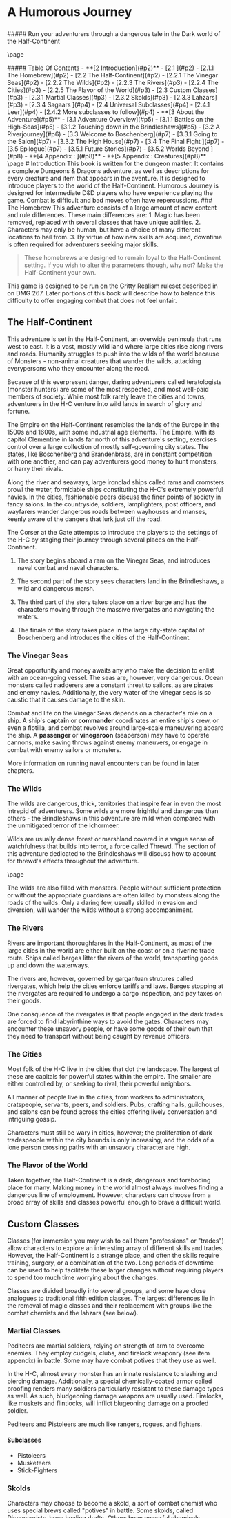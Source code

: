 <style>
  .phb#p1{ text-align:center; }
  .phb#p1:after{ display:none; }
</style>

<div style='margin-top:450px;'></div>

# A Humorous Journey

<div style='margin-top:25px'></div>
<div class='wide'>
##### Run your adventurers through a dangerous tale in the Dark world of the Half-Continent
</div>

\page
<div class='toc'>
##### Table Of Contents
- **[2 Introduction](#p2)**
  - [2.1 ](#p2)
    - [2.1.1 The Homebrew](#p2)
  - [2.2 The Half-Continent](#p2)
    - [2.2.1 The Vinegar Seas](#p2)
    - [2.2.2 The Wilds](#p2)
    - [2.2.3 The Rivers](#p3)
    - [2.2.4 The Cities](#p3)
    - [2.2.5 The Flavor of the World](#p3)
  - [2.3 Custom Classes](#p3)
    - [2.3.1 Martial Classes](#p3)
    - [2.3.2 Skolds](#p3)
    - [2.3.3 Lahzars](#p3)
    - [2.3.4 Sagaars ](#p4)
  - [2.4 Universal Subclasses](#p4)
    - [2.4.1 Leer](#p4)
    - [2.4.2 More subclasses to follow](#p4)
- **[3 About the Adventure](#p5)**
  - [3.1 Adventure Overview](#p5)
    - [3.1.1 Battles on the High-Seas](#p5)
    - [3.1.2 Touching down in the Brindleshaws](#p5)
  - [3.2 A Riverjourney](#p6)
  - [3.3 Welcome to Boschenberg](#p7)
    - [3.3.1 Going to the Salon](#p7)
    - [3.3.2 The High House](#p7)
  - [3.4 The Final Fight ](#p7)
  - [3.5 Epilogue](#p7)
    - [3.5.1 Future Stories](#p7)
    - [3.5.2 Worlds Beyond ](#p8)
- **[4 Appendix : ](#p8)**
- **[5 Appendix : Creatures](#p8)**
</div>
\page
# Introduction
This book is written for the dungeon master. It contains a complete Dungeons & Dragons adventure, as well as descriptions for every creature and item that appears in the aventure. It is designed to introduce players to the world of the Half-Continent. Humorous Journey is designed for intermediate D&D players who have experience playing the game. Combat is difficult and bad moves often have repercussions. 
### The Homebrew
This adventure consists of a large amount of new content and rule differences. These main differences are: 
1. Magic has been removed, replaced with several classes that have unique abilities. 
2. Characters may only be human, but have a choice of many different locations to hail from. 
3. By virtue of how new skills are acquired, downtime is often required for adventurers seeking major skills. 

> These homebrews are designed to remain loyal to the Half-Continent setting. If you wish to alter the parameters though, why not? Make the Half-Continent your own.

This game is designed to be run on the Gritty Realism ruleset described in on DMG 267. Later portions of this book will describe how to balance this difficulty to offer engaging combat that does not feel unfair.

## The Half-Continent
This adventure is set in the Half-Continent, an overwide peninsula that runs west to east. It is a vast, mostly wild land where large cities rise along rivers and roads. Humanity struggles to push into the wilds of the world because of Monsters - non-animal creatures that wander the wilds, attacking everypersons who they encounter along the road. 

Because of this everpresent danger, daring adventurers called teratologists (monster hunters) are some of the most respected, and most well-paid members of society. While most folk rarely leave the cities and towns, adventurers in the H-C venture into wild lands in search of glory and fortune. 

The Empire on the Half-Continent resembles the lands of the Europe in the 1500s and 1600s, with some industrial age elements. The Empire, with its capitol Clementine in lands far north of this adventure's setting, exercises control over a large collection of mostly self-governing city states. The states, like Boschenberg and Brandenbrass, are in constant competition with one another, and can pay adventurers good money to hunt monsters, or harry their rivals. 

Along the river and seaways, large ironclad ships called rams and cromsters prowl the water, formidable ships constituting the H-C's extremely powerful navies. In the cities, fashionable peers discuss the finer points of society in fancy salons. In the countryside, soldiers, lamplighters, post officers, and wayfarers wander dangerous roads between wayhouses and manses, keenly aware of the dangers that lurk just off the road. 

The Corser at the Gate attempts to introduce the players to the settings of the H-C by staging their journey through several places on the Half-Continent. 

1. The story begins aboard a ram on the Vinegar Seas, and introduces naval combat and naval characters.

2. The second part of the story sees characters land in the Brindleshaws, a wild and dangerous marsh. 

3. The third part of the story takes place on a river barge and has the characters moving through the massive rivergates and navigating the waters. 

4. The finale of the story takes place in the large city-state capital of Boschenberg and introduces the cities of the Half-Continent. 

### The Vinegar Seas
Great opportunity and money awaits any who make the decision to enlist with an ocean-going vessel. The seas are, however, very dangerous. Ocean monsters called nadderers are a constant threat to sailors, as are pirates and enemy navies. Additionally, the very water of the vinegar seas is so caustic that it causes damage to the skin. 

Combat and life on the Vinegar Seas depends on a character's role on a ship. A ship's **captain** or **commander** coordinates an entire ship's crew, or even a flotilla, and combat revolves around large-scale maneuvering aboard the ship. A **passenger** or **vinegaroon** (seaperson) may have to operate cannons, make saving throws against enemy maneuvers, or engage in combat with enemy sailors or monsters. 

More information on running naval encounters can be found in later chapters. 

### The Wilds

The wilds are dangerous, thick, territories that inspire fear in even the most intrepid of adventurers. Some wilds are more frightful and dangerous than others - the Brindleshaws in this adventure are mild when compared with the unmitigated terror of the Ichormeer. 

Wilds are usually dense forest or marshland covered in a vague sense of watchfulness that builds into terror, a force called Threwd. The section of this adventure dedicated to the Brindleshaws will discuss how to account for threwd's effects throughout the adventure. 

\page

The wilds are also filled with monsters. People without sufficient protection or without the appropriate guardians are often killed by monsters along the roads of the wilds. Only a daring few, usually skilled in evasion and diversion, will wander the wilds without a strong accompaniment. 


### The Rivers

Rivers are important thoroughfares in the Half-Continent, as most of the large cities in the world are either built on the coast or on a riverine trade route. Ships called barges litter the rivers of the world, transporting goods up and down the waterways.

The rivers are, however, governed by gargantuan strutures called rivergates, which help the cities enforce tariffs and laws. Barges stopping at the rivergates are required to undergo a cargo inspection, and pay taxes on their goods. 

One consquence of the rivergates is that people engaged in the dark trades are forced to find labyrinthine ways to avoid the gates. Characters may encounter these unsavory people, or have some  goods of their own that they need to transport without being caught by revenue officers.

### The Cities

Most folk of the H-C live in the cities that dot the landscape. The largest of these are capitals for powerful states within the empire. The smaller are either controlled by, or seeking to rival, their powerful neighbors.

All manner of people live in the cities, from workers to administrators, cratspeople, servants, peers, and soldiers. Pubs, crafting halls, guildhouses, and salons can be found across the cities offering lively conversation and intriguing gossip. 

Characters must still be wary in cities, however; the proliferation of dark tradespeople within the city bounds is only increasing, and the odds of a lone person crossing paths with an unsavory character are high. 

### The Flavor of the World

Taken together, the Half-Continent is a dark, dangerous and foreboding place for many. Making money in the world almost always involves finding a dangerous line of employment. However,  characters can choose from a broad array of skills and classes powerful enough to brave a difficult world. 

## Custom Classes
Classes (for immersion you may wish to call them "professions" or "trades") allow characters to explore an interesting array of different skills and trades. However, the Half-Continent is a strange place, and often the skills require training, surgery, or a combination of the two. Long periods of downtime can be used to help facilitate these larger changes without requiring players to spend too much time worrying about the changes. 

Classes are divided broadly into several groups, and some have close analogues to traditional fifth edition classes. The largest differences lie in the removal of magic classes and their replacement with groups like the combat chemists and the lahzars (see below). 

### Martial Classes
Pediteers are martial soldiers, relying on strength of arm to overcome enemies. They employ cudgels, clubs, and firelock weaponry (see item appendix) in battle. Some may have combat potives that they use as well. 

In the H-C, almost every monster has an innate resistance to slashing and piercing damage. Additionally, a special chemically-coated armor called proofing renders many soldiers particularly resistant to these damage types as well. As such, bludgeoning damage weapons are usually used. Firelocks, like muskets and flintlocks, will inflict blugeoning damage on a proofed soldier.

Pediteers and Pistoleers are much like rangers, rogues, and fighters. 

#### Subclasses
- Pistoleers 
- Musketeers
- Stick-Fighters

### Skolds

Characters may choose to become a skold, a sort of combat chemist who uses special brews called "potives" in battle. Some skolds, called Dispensurists, brew healing drafts. Others brew powerful chemicals designed to damage and kill opponents. Still others try to distract and dismay enemies with tricky potives that confound the senses. 

Skolds, broadly, replace the magical classes in this world. They may prepare a series of potives each day for use in the day's activities. These potives can be extremely powerful and can cause wide devastation on their enemies. 

Skolds are most similar to wizards. Dispensurists can be thought of as similar to clerics. An untrained skold, known as a ledgermaine, is most similar to a wild-magic warlock - dangerous, but with unpredictable results.

#### Subclasses
- Scourges (pure combat skolds)
- Dispensurists
- Ledgermaines
- Rhubezhals (like paladins) 

### Lahzars

Lahzars are the strangest new classes introduced by this world. Individuals may elect to undergo surgeries in far away lands that give them power to manipulate electricity - at a cost. Use of lahzar abilities (called potencies) can be devastating in battle, but are hard on the individual body. 

Lahzars are not always accepted in the lands of the Empire. Treated as strange individuals, their efficacy as monster-hunters earns them a place at the table, if grudgingly. 

#### Wits

Wits are lahzars with organs surgically introduced to their body in their head. They manipulate electric signals within people to detect nearby individuals, inflict psychic pain, and even mislead or misdirect foes.

\page

#### Fulgars
Fulgars are lahzaras with organs in their upper-torso that let them manipulate electrical fields within their own bodies and disperse the energy into nearby foes, dealing electric damage to anyone they contact. Powerful fulgars can also call down lightning. 

### Sagaars 

Sagaars are strong martial artists who rely on strange dancing motions to combat enemies. They are limber and lithe and difficult to catch. They are most closely related to a monk, though some rogue sublasses are comparable to sagaars as well. 

Sagaars are often dancers first and foremost, and prefer elegant steps to fighting in combat. 

## Universal Subclasses

This adventure also introduces the concept of universal subclasses, subclasses with features that can be applied to any character. Often, the acquisition of a new subclass requires time and training to achieve, and characters may find the expense or difficulty of acquiring new subclasses a limit on how many they adopt. If you worry that your players will try to adopt too many of these classes, you may impose a hard limit of 1 per character. 

### Leer

A Leer is a person who uses special potives on their eyes and other sense organs to improve their perception. There are two varieties: Falsepeople, who can detect lies, and Laggards, who can sense things that others cannot. 

The washes can be expensive to obtain and cause permanent alteration to eye color. Characters who elect to undergo the procedure may also acquire specialized equipment to aid in their skills. 

### More subclasses to follow

\page

# About the Adventure
Designed for characters from the first level to the 5th level, The Humorous Journey begins on the Vinegar Seas aboard a vessel of war and ends in the city of Boschenberg after the revelation of a terrible secret. DMs can use this quest as a standalone adventure or an introduction to the world of the Half-Continent and new adventures that lie beyond. 

## Adventure Overview
When a peer by the name of Penescus Linth enlists a group of Brandenard naval ships to guard a precious treasure aboard a cargo on its crossing over the Grume and up the river Humour, characters are aboard one of the ships, the *Melinde Hammer*. After being openly attacked by imperial ships on the Grume, characters awaken with the cargo, a Wit named Madam Zarine. Zarine is on a dangerous mission: to ascertain whether a member of the peerage in Boschenberg is entering into the dark trades. 

Meanwhile, a conniving merchant named Goethense Deranque is scouring the coast for the Brandenard treasure, keenly aware that it is a wit destined for the city of Boschenberg, and the daughter of a powerful Brandenard lord. In league with the shadowy earl Bruschentës of Boschenberg, Goethense wishes to stop the young woman from reaching her destination, and will use all the tools of the dark trades to stop the adventurers from reaching their destination. 

Ending in the city of Boschenberg, adventurers who elect to expose the dark earl and side with the wit have the gratitude and reward from the Dukes of Boschenberg for rooting out a terrible wickedness in their city. Alternatively, characters may choose to side with the dark traders, extending their own power through illegitimate means. 

### Battles on the High-Seas

The story begins just moments before a massive naval battle between the *Melinde Hammer* and an opposing ship, the *Piltherd*, begins. As the cargo accompaniment is three ships, and the opponent three as well, characters will have time to organize with one another before the battle commences. 

After the good Captain Schaleinder is killed by a high-fired cannon, characters have the ability to take control of the ship and operate it in open battle against the Piltherd. Both ships are already damaged but characters may be able to sink their opponent and bring the ship to landfall. 

During this phase, characters can cooperate with the navy officers and attempt to make landfall as close to civilization as possible. Characters that survive the battle with the *Piltherd* will also encounter a small swarm of dangerous nadderers as they near the beach. 

### Touching down in the Brindleshaws

Characters either land an inoperable ram, or wake up upon, the shores of the Brindleshaws depending on the wake of the battle. On the marshy shores, characters will have to search and investigate the many  ruins of destroyed ships that have washed up here. 

Characters might discover whispers in the ruins of the *Piltherd* depending on whether or not the ship was destroyed. If they do, they will learn the fleet belonged to the merchant Goethense Deranque. They will learn of his involvement with the dark trades and that he wishes to obtain the "treasure" aboard the travelling cargo.

Characters navigating this area will also come across battles between the remaining sailors and a series of bog-trotters in Deranque's employ. During a particularly dangerous fight with a pair of raging Gudgeons (man-made monsters) they meet with the wit Zarine and can join forces against the enemy bandits. 

Characters must now escape the Brindleshaws, and quickly, as they must deal with growing threwd and threats of monster attacks. Depending on the course they chart, they may head for High Vesting to the east, the Harefoot Dig to the north, or the River Humour to the west. Zarine understands her position is dangerous and will stay with the characters. However, she also offers to lead the party to an imperial fort she's heard of in the wilds, called the Arxis Sublicum, or Pollberg, in the midst of the swamp. She doesn't know it has fallen.

Characters must choose quickly though; each night spent in the wilds will see a new monster attack. One night minimum must be spent in the wilds of the Sough before characters are able to clear out of the area. 

#### Going to High Vesting
The road to high vesting allows characters to find the vestiweg road after a night in the fens and go south toward the city. If characters choose this road, they will be harried by a group of fearsome highway robbers called the Gundermen. Passers by in carriages can aid the travellers. As dungeon master, you will be able to choose which travellers the characters meet on the road to High Vesting. 

Once in the city, characters can meet and deal with a begrudging merchant for passage aboard his barge, the *Spandergunn.* The merchant, Zandierus Gunn, is hoping to transport black market potives without visibility at the rivergates. In exchange for helping his crew smuggle the goods through the gates, he will grant the characters free passage. 

High Vesting also offers the first opportunity for downtime. Characters can elect to spend months in the city, practicing trades or learning skills, or making money on already-learned skills. If this is the case, Madam Zarine will acquiesce by agreeing that some time spent gathering information could help her accomplish her task. 

#### Going to the Harefoot Dig

The Harefoot Dig wayhouse is possibly the simplest. Also a day's journey north through the Brindleshaws, characters can arrive at the Dig to warm wayfood, interesting company, and a strange rumor of darkness on the road. 

\page

The characters may at this point discover rumors that a lord in Boschenberg has individuals staying at the inn. These individuals take Madam Zarine's attention immediately. If left unchecked, she will discover that they are servants of the dark trade, with a dangerous skold at their help named Lynesse. 

If the characters defeat and interrogate a member of this company, they will discover that a ship in the dark trades, the *Spandergunn,* is laid up to the North at Proud Sulking. Characters may have to sneak or connive their way onto the ship in this scenario. 

#### Going through the Bogs

If characters listen to Madam Zerine, they may elect to go toward Pollberg. When they arrive, they will find that a large Bogle called the Pelterman Wretch has levelled the citadel and is using it as a home for itself. 

After dealing with the wretch (undetected characters do not necessarily need to engage in combat), characters will spend an additional night in the swamp. In this plotline, a human-sized nuglung will visit their camp. It is neutral toward the characters and they may engage in coversation with it, though Madam Zerine will protest. It will claim its title is Sir Heron and that it saw them fighting gudgeons on the beach and so counts them as allies. 

Characters that take this path thus have their first encounter with a monster that is not necessarily hostile, though the lady Zerine (and each of the characters, for that matter) will understand the steep price that comes with sedonition (monster-loving). 

On the third day, they arrive on the river Humour and manage to hail a passing cromster called the *Spandergunn*. In this scenario, characters will not know that the ship is carrying illegal goods, and the Captain Trindbrawl is more than happy to threaten them if they don't comply. 

## A Riverjourney
Characters are, at this point, aboard the Spandergunn and headed north at a decent clip. They may be injured after fighting, or exhausted by threwd, and so the first few days aboard the ship may be spent exclusively on rest. 

Characters who are curious can investigate the ship's operation or help with daily activities. However, they will slowly gather that the ship is engaged in illicit activities, if they did not know so before boarding. 

Characters may choose to ally with or fight against the captain of the ship. A fight is particularly difficult, as the wit Madam Zerine is now days off her daily draft and is beginning to spasm (if a character in the group is a wit with the ability to brew the required draft, this might not be the case). Battling the captain is particularly difficult, as his crew is loyal and will take up arms as well. 

Characters may also choose to keep Zarine's, and their own, identities a secret. If they do not, Captain Trindbrawl will balance his ability to combat the group with the opportunity to sell them out to Lord Bruschentës, who he also does business with. 

Characters and the captain may also elect for a middle ground, or if they went to High Vesting will have agreed, to help the captain by transporting goods overland at the Spindle and rejoining the ship afterwards to avoid the authorities. 

> Some characters might prefer not to associate with the dark trades at all, either in High Vesting, or along the Vestiweg, or on the river. If characters understand that the Spandergunn is a ship in the dark trades and do not wish to associate with it, they may charter another barge. As DM, you can elect to come up with a barge and a captain if you so choose, or you can take up one of the examples: <div class='descriptive'>
The river vessel *Roosterneck* is carrying grain from High Vesting to Proud Sulking before carrying on to Boschenberg. Their captain, Hilenet Faloquin, is more than happy to ferry your group north.
</div><div class='descriptive'>
The *Laurieline* is bringing a group of noble merchants north to Boschenberg, but they need protection. If the party has proven their prowess against monsters, they might be the right people for the job.
</div><div class='descriptive'>
The *Uberschwinden * is bound for Gightland, and will carry passengers to Boschenberg... but not for free.
</div> If the party elects to make the journey on a different vessel that the *Spandergunn*, the other ship will pursue them, as Captain Trindbrawl has learned that an expensive target is aboard the ship.

If Trindbrawl surrenders to the characters, he will tell them what he knows (though it is little) about the lord Bruschentës, notably that the lord is trading in the dark trades, and that the cargo of the *Melinde Hammer* caravan was important to him. Rumor was spreading that the cargo was a wit with some power who could be turned over to the Dukes of Boschenberg for decent prize-money. While this is true, it is also true that the Dukes do not know of Bruschentës's illegal activities.

Trindbrawl is ignorant of the Lord's actual activities, however, and is not servicable as a mole - just an opportunist. Characters can elect to turn he and his ship in at a rivergate, or negotiate the remainder of the passage and continue to aid in his transportation needs.

Journeying north, the characters might encounter rivergoing monsters, dangerous smugglers, or encounters with revenue officers on their way to Boschenberg, depending on their choices so far.

#### Stopping in Proud Sulking
Characters who are injured, tired, or otherwise in need of a break may spend downtime in Proud Sulking if they so choose. See *Spending Downtime* for more information.

\page 

## Welcome to Boschenberg

After passing the Spindle and the Axles into the city of Boschenberg, the characters are confronted by a massive metropolis with a bustling trade population. They may elect to spend downtime at this point engaged in any number of activities. If they do so, Madam Zerline will stay in contact with them as she looks for information about the individuals in the city who might get her access to her mark. 

Eventually, Zarine will gather that there is a salon in one of the nicer precincts in town called Gaudenart's Pententium, where nobles gather to discuss business, politics, and (she believes) their involvement with a man who proves to be the Elephantine Bruschentës. 

Characters may now attempt to get to Bruschentës himself, or negotiate their way into the dark trades by double-crossing the Brandenard wit. 

### Going to the Salon

Characters can visit the Pententium and gather intelligence on local leads. They must exercise some tact to get anyone in the salon to speak with them, and the rules about what is permitted and what is not are quite strict.

Characters who ask directly about Bruschentës activities are likely to be reported to the city's soldiers, or may be turned over to Bruschentës's operatives directly. Below are some of the people that characters may attempt to interrogate, although as Dungeon master you may introduce more as you see fit. 

#### Halderd Swampenhaur

Halderd is a loud-talking, brazen pamphleteer whose presence is only permitted in the salon by virtue of his aptitude for telling particularly salacious rumors. Halderd has heard many things about the duke Bruschentës, but any character that speaks to him risks having their secrets told in turn. 

#### Audena Corvinius Arbour 
Audena, the proud daughter of *the* Corvinus Arbour family in Boschenberg, is a budding teratologist and a knack for manipulating pistols. She has heard rumors that the Bruschentës family, a mercantile rival of her own (if not a social rival) family's, deals in black trades by the docks. She will gladly accompany the characters to the docks, particularly if there's gudgeons to kill. 

#### Gaudenart

Gaudenart is the owner and proprieter of the penitentium. A man with a fondness for high society, he is nonetheless aware (as he is not, himself, a member of it) that the best way to gain access to information is not through the peerage and will steer the characters toward interviewing people at the Bruschentës high house itself.


### The High House

All paths point to the Bruschentës secret being locked away in the high house owned by the family, and characters can access it by intrusion, having a contact on the inside, manipulation, or another means. 

Once inside, they will have to navigate the fine rooms and hallways of the home, searching for anything that might indicate what is happening. Characters who have received some intelligence from reputable sources are aware of secret doors established within the house itself. 

Eventually, characters reveal a hidden porthole that leads into a vast underground basement, where the secret is finally revealed: By importing illegal organs and potives, Lord Bruschentës has established an illegal surgery to manufacture lahzars for cheap within the empire, for sale to work in the dark trades and make the criminals of the world all the more dangerous. 

If characters have been careful, they may navigate the basement freely until detection. If they have not, and have made their presence and intention in the city known, Bruschentës will be awaiting them and the dungeon will be filled with poorly-made and poorly-trained criminal lahzars. Even these are dangerous enemies. 

## The Final Fight 

In his chamber beneath the house, characters will find the great Elephantine Vignantius Bruschentës and his two children, Railline and Vigour, who have respectively been transmogrified into a wit and a fulgar, and who have more power (though still lack training) than their cohort. Bruschentës, hedging his bet, also has a caged Gudgeon called the Frenetic Clight locked away to be released if the battle goes ill. 

Bruschentës himself is an able scourge when needs be, but will not deploy his art unless it seems his children are faltering. As a last resort, he releases the ravenous gudgeon and begins administering devastating potives, though at the risk that the uncontrollable beast will turn on he and his children. 

## Epilogue

Should the characters best Bruschentës and expose the ring, they can bring the evidence of the criminal enterprise to the Dukes of Boschenberg for an exorbitant amount of renown and prize-money. The surgeon in Lord Bruschentës employ, Commus Phender, will attempt to convince the characters to leave the profitable enterprise open and take control. 

Madam Zarine, if she has survived, will reveal herself as the daughter of Penescus Linth and offer the characters additional reward if they present their findings to the Dukes of Boschenberg and help her leave the city undetected. 

### Future Stories

From here, characters will choose to settle in Boschenberg for a time, or continue their exploits across the Half-Continent. While the story in this book is designed to be self-contained, future story hooks can be provided for additonal adventures in the future. 

#### Goethense Deranque 
Goethense Deranque is still at large, his motives sinister and his capabilities unknown. Tracking him down is the perfect task for parties interested in combating the dark trades in the Half-Continent... or pursuing them.

\page

#### The Fall of Pollberg
The Empire's fortress in the Brindleshaws has fallen into the hands of monsters. How did this happen? For characters interested in learning more about the war between humans and monsters, this plot hook could lead into adventures deep in wild lands.

#### Brandenard Espionage
Madam Zarine is going home, but she is impressed with the character's exploits on the road. Parties interested in statecraft or politics might go with Zarine to Brandenbrass, where tensions between the states are always boiling.

#### The Gightlands
Leading into the adventure *The Gightland Queen,* the adventurers have earned a good reputation with the D<div class='pageNumber auto'></div>
ukes of Boschenberg, and perhaps a reputation as able teratologists themselves. Word has spread that the Gightlands of Catalain are under attack from monsters in unprecendented forces, and a river expedition is being organized to go north to aid the Gightlanders. For characters interested in difficult combat and exploring the open world, this is the ideal adventure. 

### Worlds Beyond 
Characters should be level 5 when this adventure comes to a close, and have encountered many dangers in their travels. Characters can choose to spend long downtimes - even years - training and honing new skills. A character may decide to train as a skald, or may travel to sinster for transmogrification. Voyages to new lands in the Half-Continent are always adventures to be told - get creative and see where the world takes your party. Perhaps they'll stand before the gates of Clementine itself.

For more information about running campaigns in the Half-Continent, see *Master Come-Lately's guide to the Half-Continent.*
\page
# Chapter I: Turmoil on the Vinegar Seas
Brandenbrass: A bustling port city on the Vinegar Seas, popping with activity in every wharf and on every quay. The city walls are guarded day and night by watchful armies, and in the port harbor ships belonging to the world's largest navy come and go, never idling long before heading out to tread over the waves toward new fortunes yet again. 

Brandenbrass is the most powerful City-State in the Soutlands, by most reckonings. Though it possesses very little land, its naval power is formidable and its economic power vast. Across the great bay called the Grume and up the river Humour, Brandenbrass's massive rivergate - the Spindle - funnels money from trade to the capital city, to the chagrin of their rival state, Boschenberg. 

Brandenbrass is home to high-falutin mercenary companies and powerful banks, and the proliferation of mercantilism has seen the city, with its powerful ram-building operations, come into extreme wealth and power. The people here serve on rams, own rams, build rams, and manage rams.

## Tension in the Soutlands
Brandenbrass, despite its power, rivals other city-states in an everpresent but never-settled contest of power. Chief among these rivals is the inland Boschenberg. Of late, hostilities between the cities are rising even higher, though no military might has yet been brought to bear. 

That being said, economic warfare is both open and common, and there's a fortune to be had for folk in either city with services to sell. As such, hoardes of adventurers, vinegaroons, and merchants assemble by the seashores each morning to find compelling work aboard one of the oceangoing vessels. 

## Running this Chapter

Characters begin this chapter at the first level. They meet with the Captain of their ram and representative of their employer. As they disembark aboard the ship *Melindë's Hammer* under the Captain Schaleinder, they meet a small group of nadderers attracted by the ship's activity. Though not much of a threat, the characters will earn renown and a second level if they defeat the creatures.

The characters will then be involved in a large naval battle between their own flotilla and a group of enemy ships. If characters survive, they advance to the third level.
```
```
<div class='descriptive'>
##### Disembarcation in Brandenbrass
	
*For characters of level 1*
	<div style='margin-top:10px'></div>


Characters meet their Captain, the navy officer Schaleinder, and each other. This serves as the opportunity for characters to introduce themselves, and their backgrounds, to one another.
</div>

<div class='descriptive'>
##### The Open Sea
	
*For characters  of level 1*
		<div style='margin-top:10px'></div>


Explore the *Melindë Hammer* and meet with crew people until nadderers and dangerous beasts beset the ships in small quantities.
</div>

<div class='descriptive'>
##### The Captain's Secret
*For characters of level 2*
		<div style='margin-top:10px'></div>

	
Rumor aboard the ships after bad luck from nadderer attacks has the crew of vinegaroons wondering: what is the cargo they are escorting, and are they in danger?
</div>

<div class='descriptive'>
##### The Naval Battle
*For characters of level 2*
		<div style='margin-top:10px'></div>

	
Characters are thrust into open battle with opposing ships under the command of Goethense Deranque, and must try to keep *Melindës Hammer* and the cargo escort afloat against a great threat. 
</div>

<div class='descriptive'>
##### Race to Shore
*For characters of level 3*
			<div style='margin-top:10px'></div>

Characters must race against hungry nadderers to get themselves safely to shore, whether their ship survived or not.
</div>
\page
## Disembarcation in Brandenbrass
At the behest of the Lord Penescus Linth, characters have been hired to accompany a flotilla escorting a cargo ship called the *Bethella* across the Grume to High Vesting. Characters have several ways of receiving this order, depending on their background. A character in the Brandenard Navy, for example, might already be serving under Captain Schaleinder aboard the *Melindë Hammer*. Other characters might be new recruits. Some, who have a background as a peer, perhaps, may be chartering passage with the flotilla. However, most characters will likely be young, inexperienced teratologists hoping to make a name for themselves. Consult the table below for roleplaying these character motives. 
##### Payment for Work
| Occupation | Amount (Sous) |
|:----:|:-------------|
| Vinegaroon  | 0.5 - 1 |
| Teratologist  | 10 |
| Dispensurist | 2 |
A character not serving aboard the ship will have to pay for passage - only a single sou for the expense.
### Reaching the Docks
Have each character describe briefly how their life has led them to Brandenbrass. They will begin their morning in the city and start off on the long journey to the docks, either on foot or by carriage. The docks are not in the city center and require a journey north, beyond the walls of old Brandentown, through suburbs and peaceful countryside toward a series of long jetties called the Hale Birth. Characters who are reticent to set up can be located easily by naval agents under Lord Linth's direction. Particularly if the character is to serve aboard the vessel, they have a contract that is written already and naval agents can be very pushy.

Upon reaching the dock, the character will be introduced. Those wishing to serve in the crew, or as new recruits, are ushered directly into work. Those with passage are not required to socialize but are asked to wait dockside while the ship is loaded. Those serving as teratologists on the expedition are introduced to one another. 
### Introducing Captain Schaleinder

Captain Arnalaus Schaleinder is a **captain**, with these changes: 
- Schaleinder has a wisdom of 15
- He has a deception skill of 17

Arn has served years in the Brandenard navy aboard his ship. It was a long climb to the top, and despite not yearning for what awaits him in retirement, the good captain is getting older.

Jovial but plain, Schaleinder has all the hallmarks of a long-serving **vinegaroon** - deep pock-marks from the vinegar seas, dry straw white hair, and worn-out, non-decorated clothing. Unlike some captains aboard these vessels, Schaleinder prefers to wear what his crew wears and does not believe that wearing uniforms that make him stand out  as captain makes any strategic sense. 

Schaleinder is keenly aware of the dangers that face this passage, and knows that his "cargo" is the wit Madam Zarine, the daughter of his employer, Lord Penescus Linth. Despite having some distrust for lahzars, as all everypeople do, Schaleinder has forged a long career from taking contracts from Lord Linth and, though he is getting suitably paid for this journey, considers it a favor in part to the lord. He will not divulge the contents of the the cargo *Bethella* and a character must beat a contested insight/deception check to even ascertain that Schaleinder knows its contents. 

Schaleinder will openly greet any teratologist serving on the vessel and let them know that there's a chance of violence on the searoute, though nothing terrible. The Lord Linth has hired younger, cheaper teratologists for this reason. Schaleinder will also introduce himself to new crew people. If someone decides to take a background of service in the navy, it is possible that they already have a relationship with Schaleinder. 

When all characters have assembled, Schaleinder will give the order and disembark into the black waters of the Grume. 

## The Open Sea
Once out on the open waters, characters can have some leeway to explore the ship. The *Melindë Hammer* is a large main-ram of some notoriety in battles. Characters who speak to the Captain or one of the crewspeople may be pointed toward the ship's **dispensurist** Ignates Lorn. Lorn is an ancient, grizzled vinegaroon with intense knowledge about the ship. He can tell the characters that the ship served at the Battle of the Mole and has been key in several fights against large **kraulschwimmen.**

The *Hammer* is nearly 900 feet long with four masts, resembling the two other ships in the flotilla escorting the *Bethella*. It has two gun decks with 76 cannons on each side. The lower decks are dedicated to the gastrines and some crew quarters, despite the smell. There is a deck aboard the ram dedicated to sleeping quarters for anyone not working the gastrines. 

Characters serving aboard the ship may be vinegaroons serving above-deck or gastrineers serving beneath. These characters will have to see to their duties and follow the marine schedule of bells. They will not have much free time. Characters who are teratologists or passengers, however, will not have much to do but explore the ship or speak with crewspeople. 

### Crew of the *Hammer*
If the characters are looking for work, or something to do, aboard the ship, they can consult with several crewspeople aboard. 
\page
#### Ignates Lorn 
Ignates, a grumpy old dispensurist, is well-versed in the history of the vessel. He will tell characters what he knows about the vessel's lifespan. An insight check of DC 12 or higher reveals that, while mostly correct, time and the telling have blown some of the stories of kraulschwimmen out of proportion. 

Characters can help Ignates distribute alembic drafts among certain crewmen to protect their skin. A character can make a DC 10 medicine check to determine their success at identifying those in need of the draft. Doing so successfully earns them Lorn's respect, and some goodwill among those serving aboard the vessel. Failing results in a bolstered reputation among the crew of the *Hammer* as a lubber. 

#### Seranë Lunemoor 
Seranë Lunemoor is a laggard leer and first mate of the *Hammer.* Her eyes are the typical laggards, with olive brown eye whites and yellow pupils. She uses a sthenicon with some frequency to scan the horizon. Though the crew regards her as odd, she and Captain Schaleinder have seen a great deal together and will not be separated. 

Lunemoor makes for an odd conversation partner as she's more soft-spoken than the typical vinegaroon. She is a **laggard** and can often tell more about people than they expect. As she's grown older, however, the salt seas are wearing away her senses and she expects her time aboard a navy vessel is coming to a close.

Lunemoor is, in spite of her soft-spokenness, a canny and able commander. She does not appreciate idleness or ineffectiveness. A character not engaging in their duties will earn her disapproval - as will a passenger actively in the way of crew business. Characters who are dutiful will earn her approval. This includes teratologist characters, who Lunemoor expects to be on watch on the upper deck in the event of an attack.

#### Aesling Kreider
Aesling Kreider is the chief gastrineer aboard the *Hammer*. She does not appreciate people who come to the gastrines without need or cause. Like all gastrineers, she is superstitious about the operation of each gastrine and can be persuaded to speak to someone who asks the right questions. 

A person speaking with Aesling must make a DC 15 persuasion check to convince her to converse at all, and even then, she will be icy. However, if the person leads by asking about the gastrines, the DC becomes 14 and Aesling will not be rude. 

Aesling believes that no. 3 (Sheila) is nervous around newcomers and doesn't perform as well if it hears unrecognized voices. She will offer other strange opinions about the other gastrines if asked. Aesling is a **vinegaroon** with the following changes: 

1. Perception +4 
2. Nature +4
3. Medicine +5

Aesling might ask a character who she begins to trust help her prime one of the limbers by cranking it as one of her gastrineer's mates is not well that morning. The player must make a DC 10 sleight-of-hand check to successfully crank the limber to her satisfaction; if they succeed, Aesling and the gastrineers will be friendlier. If they fail, they might damage the limber and Aesling will not speak to them again, asking them only to leave.

<div style='margin-top:10px'></div>

Characters who engage with the crew of the *Hammer* either help or hurt their reputation with the crew. Some characters may choose to ask around about the contents of the *Bethella*. Vinegaroons are a superstitious group by nature, and many will become agitated if the questions are not posed carefully. Most have served under their captain for years and are not concerned about the safety of the mission.

If a character asks too frequently, Lunemoor will eventually intercede and ask the character to stop. 

<div style="margin-top:10px"></div>

> ##### Discipline on a Vessel
><div style=""></div>
> The *Hammer* is a naval vessel that follows a strict code of behavior. Characters who do not respect this code will be reminded by a commander - most often Lunemoor or Schaleinder - that this is a military vessel and everyone aboard must observe good conduct while the ship treads. Multiple offenses will be grounds for more serious intervention. A character who does not comply will face several dozen potential Vinegaroon enemies, and a night in the brig, as punishment for their behavior.

<div style="margin-top:10px"></div>
### locations aboard the *Hammer*
The following are keyed to locations identified in map 1.1
#### H1 The Weather Deck
The highest deck on the *Hammer*, the weather deck is where characters will often see First Mate Lunemoor or Captain Schaleinder at work. It is also often house for teratologists and other non-crew workers who need to operate in a place with full view of the ship. It is often not very crowded. 

#### H2 The Mate's Quarters
This is **Seranë Lunemoor's** private quarters and office. The door is kept locked during the day. Picking the lock requires a successful DC 15 sleight-of-hand check and a lockpick. A character can also make a DC 15 strength check to kick it in, though they will be heard by the guards at the Captain's Quarters (H3). Seranë keeps the key on her person and it requires a DC 25 sleight of hand check to lift it from her without her noticing - made at disadvantage if the character does not know where on her person she keeps it. 

Within is not much; Seranë's hammock, spare harness, spare weapons, some provisions, some drink, some potives with alembic properties, and some bothersalts.

A character who fails a DC 15 sleight of hand check will leave evidence of their presence, and Lunemoor will guess that someone has entered her room.
\page
#### H3 The Captain's Quarters 
This is Captain Schaleinder's personal quarters. It is guarded at all times by two **vinegaroons** who exchange the duty with another pair on the bells system - watches of four hours apiece. Characters cannot approach the door without being sighted by the guards. 

Characters seeking to gain entry may persuade the guards (DC 20) or intimidate them (DC 20), but these are old salts who are loyal to their captain and difficult to move. Failing these checks will result in being reported to Schaleinder. Characters may also fight them, although they will have to be careful as the guards will attempt to raise alarms, and the fighting will most likely be heard. If the fight was quiet, have the party make a collective DC 15 stealth check. If the fight was loud, they will be heard regardless. 

Within the captain's quarters is his hammock, desk, 4000 sous worth of prize-money, spare harness (including a +1 jackcoat), and papers detailing the "cargo" aboard the *Bethella.* These papers reveal that the precious cargo is a person who is mutually known to the captain and Lord Linth, but they provide no further details in writing about the individual. Other papers in his correspondences indicate that there's a reasonable chance the caravan will be attacked by pirates of some variety. 

Characters must make a DC 13 sleight of hand check when searching the captain's effects; if they fail, he will know someone entered his quarters. 

#### H4 The Quarterbeam 
This is where most passengers ride aboard a naval vessel, although rams like this only rarely carry passengers. 

#### H5 Passenger Rooms and Cargo
Rams like the *Hammer* are not passenger ships or cargo ships, but the *Hammer* is unique in its possession of some passenger rooms and some cargo holds. Each room is tremendously spartan, however, with a simple hammock and a small area to stow one's possessions. The latrines are found at the rear of the quarterbeam. 

#### H6 The Pinch Deck 
Hundreds of **vinegaroons** bustle around this busy deck, engaged in the business of treading on the vinegar seas, including the near-constant task of cleaning the salt spray from the deck to avoid from corroding the wood. While a vinegaroon is right at home here, a passenger would be considered a lubber and very much in the way. Teratologists, on the other hand, would not be welcome, though no vinegaroon will have anything to say about their presence on that deck.

#### H7 Crew Quarters
The crew quarters are packed full of hammocks where all of the crew, apart from the mates and the captain, sleep. It is a foul-smelling place in the middle of the day... more so at night.

#### H8 Crew Mess
The crew mess consists of long tables with benches on either side where the crew takes meals, though it is mostly used only for serving. The cook, an old vinegaroon called Bumstew, earned his nickname from the flavor of soups he makes aboard the ram. 

He and his kitchen staff (who are all vinegaroons as well, not servants) are always looking for an extra hand, and a character with some skill in cooking will be welcome to help as long as they keep their opinions to themself.

#### H9 The First Gun Deck
The first gun deck, or the higher of the two, is dedicated solely to firing the 19 cannons on either side. While some vinegaroons are in here fussing constantly over the nick and trim of the guns, and ensuring that the cannonballs are arranged and the powder properly tended, there is almost never anyone here unless the ship is in open battle.

#### H10 The Second Gun Deck
Same as the first gun deck, but a floor lower.


#### H11 The Gastrines
The gastrines are below water and are marked by the long array of boxes - 12 in total - each called a gastrine. Each gastrine contains a muscle in it that turns a shaft which in turn rotates the propellers, or "screws." This is the ship's engine, and is overseen by a respectable but throroughly odd crew of gastrineers headed up by Aesling Kreider.

Most people do not have any business being in the gastrines. Even above-deck vinegaroons rarely venture down. However, most gastrineers never need to worry about this, because the smell on the deck alone repels most people. 

#### H12 The Orlop

The lowest deck of the ship. Some of the gastrineers sleep down here, though most prefer to sleep with the gastrines. 

#### H13 The Brig
A collection of cells housing the ship's unruly lot. They are, presently, empty - unless a character has done something deserving of stowage, in which case they are sent here along with two armed **vinegaroon** guards. 

### Passing Time aboard the *Hammer*

Several days will pass aboard the *Hammer* before any action commences. Characters can explore the ship and try to get a good reputation among the crew. They may also suspect their mission and the Captain, though access to the captain's logs is difficult to manage for character's of the 1st level.

A main-ram like the *Hammer* can travel at a maximum of 11 knots, so travel is slow. It will take 10 days total for the voyage to reach port. DMs should use the first three days to allow characters to establish themselves, meet one another, and get used to their roleplaying style.

### Attack of the Snagtooth Weirdings

On each day of the journey, characters may make perception checks (with advantage if the character is a teratologist who has been on watch) to determine if the ship is in any danger. On the third day, a successful check will reveal to a character either the sight, smell, or sound of an approaching danger. A character who chooses to rely on smell will know it as the smell of a monster. 

Characters may notify Captain Schaleinder, who will quickly rouse the crew into action. First Mate Lunemoor will organize sailors on the gun decks. 
\page
Any character who beats a DC 10 Nature check knows that the monsters are too small to effectively fight the creatures that are coming, and knows that the crew's best defense is to close the cannon holes and take to the pinch deck (*H6*). Either Lunemoor or Schaleinder will heed this warning if a character makes the case to them.

The monsters in question are called **snagtooth weirdings**. Their attack is opportunistic at first. As they reach the upper decks, they will catch scent of the Rever-Finger stashed in Captain Schaleinder's quarters (he has been given it as proof of the legitimacy of his mission) and enter an open rage. If they do 
#### First Round
In the first round of combat, 7 small **snagtooth weirdings** begin to make their way up the side of the ship, using tentacle-like suction hooks to climb. Lunemoor, if she is on the pinch deck, will offer shipspikes to those assembled there. Characters can use ship spikes on the upper deck to pry the weirdings off the side with a DC 10 athletics check; this does not damage the creature but does delay it. 

If the cannon portholes are open, the weirdings will board the lower gundeck (*H10*) and do battle with the **vinegaroons** there. If the portholes are closed, it will take another turn for the weirdings to reach the second gundeck. 

Characters with ranged abilities may use their abilities down the side of the deck. If they choose to do so, they will attack with advantage. 
#### Second Round
If the weirdings reach the second round, they will cross into the pinch deck and attack any character they can reach. Their initial assault is levied at random and they do not coordinate strategically at all. 

#### Third Round
A second batch of 7 **snagtooth weirdings** start their ascent toward a deck they can enter. If any weirdings from the first batch were knocked loose and are still climbing, they will communicate with their immediate allies. Attacks against them will be made without advantage, and shipspikes require a DC 13 athletics check to succeed. 

The weirdings fighting on the deck will start using **pair fighting** unless they cannot get to a nearby ally. Weirdings fighting like this are significantly more dangerous. They will, given the chance to move without too much risk from opportunity attacks, draw a route to the upper decks of the ship. 

#### Fourth Round 
Weirdings will continue to try to assault the upper decks of the ship. At this stage, Lunemoor will try to order a coordinated push against the creatures, regardless of which deck she is on. Characters in the line of fire will have to move behind the line. If they choose to remain before it, they have two options:
1. Make a DC 10 Acrobatics check to climb a mast or drop over the side of the ram (lying down on the deck will not protect them) 
2. Make a DC 15 acrobatics check to avoid potive attacks and get to safety. 

If the character fails either of these checks, they will take (tbd) damage from the potives launched by Lunemoor - but so will any weirdings within the area of effect. 

If the weirdings reach the upper decks, they will cease their attacks on any sailors and try viciously to breach the door to the Captain's Quarters. At this point, the weirdings have entered a **wild fury** but will only levy it against characters who use melee attacks against them. 

#### Later Rounds 
If weirdings still survive Lunemoor's barrage and the characters' fighting, they will do one of two things: 
1. Any that reach the upper decks will keep attacking the Captain's quarters. The creatures are no longer hostile to the characters, and you may accelerate their slaughter by simply narrating Lunemoor and the characters finishing the last of them off. 
2. Any weirdings on the pinch deck, gun decks, or scaling the strakes will flee back into the sea. 

### Aftermath

Characters will have the thanks and respect of the crew, though a number of sailors will have been killed depending on how the battle progressed. 

Sailors might insist on bottling the ichor of several of the creatures for the characters to receive cruorpunxes. Any character may take a vial of ichor, though only those who choose the road to High Vesting will have the opportunity to use this ichor for a tattoo before it spoils. It introduces them to the notion of receiving the tattoo; they will have other opportunities later.

Characters will suspect the captain's quarters of having something strange, provided the weirdings reached the upper decks. If they do suspect the captain, he will not say anything immediately as he is focused on cleaning up after the encounter. If pushed, he will maintain that such incidents, while uncommon on this part of the Grume, are always a possibility. He will also claim that he has some powerful, attracting potives in his store that he suspects have come open by mistake. A character who makes a successful DC 12 insight check will know he is lying. Insinuating this to him will prompt a threat. Continuing will prompt an arrest.

If the characters survive this threat, they will advance to the seond level.

## The Captain's Secret

More days pass aboard the ship as several of the **vinegaroons** and characters are probably recovering from injuries. In the meantime, word has risen among the crew that the expedition may be in some danger. Characters might interrogate the friend's they've made aboard, investigate themselves, or dismiss the danger. 

### The Crews Verdict

The **vinegaroons** aboard will generally believe that the expedition is in some danger. An attack of such a scale on these calm, well-trafficked waters is deeply unsettling to them. These vinegaroons are frank about their feelings with one exception: They will balk at speaking ill of Schaleinder. 

\page
A DC 10 Insight check will reveal from any one of them that they are secretly quite bothered by the attack. If the weirdings reached the Captain's quarters, the crew will be somewhat suspicious of why this happened. A fastidious captain is not liable to let dangerous nullodours leak, and they worry that their captain's state of mind is not ideal. 

##### Ignates Lorn
Lorn will know a lot about the monsters themselves and some about their habits (see **snagtooth weirding** for monster information). He is, however, a level-headed old salt and won't attribute the attack to anything more sinister than an unhappy coincidence.

##### Seranë Lunemoor

Asking Lunemoor is a dangerous and a tactful business. Any character who broaches the topic must be careful not to implicate the captain in the events of the day. If they do, they must succeed a DC 14 persuasion check to prevent Lunemoor from arresting them immediately. If they succeed, Lunemoor will not discuss the topic further.

If a character is careful, Lunemoor will divulge that she knows the captain is more personally attached to this mission than usual, but that she trusts him and does not believe he would willfully endanger the crew. 

##### Aesling Kreider

Gastrineer Kreider requires only a DC 10 persuasion check to speak. 

In Kreider's opinion, the attack was very bizarre. In all her years of service, monsters have targeted the gastrines above all else. The nutrient paste she uses to feed the engines is 10x more attractive than all but the nicest nullodors. She figures that the captain must have something strange indeed in his quarters to draw the weirdings away from the gastrines.

Kreider will not know much about the rumors floating around on the above deck. Her gastrineers are above listening to such pap. She's sailed with her captain for 16 years and does not suspect him of anything wrong. 

### Investigating the Ship

Character's speaking with the crew will be unlikely to succeed in fomenting general distrust against the captain. If they decide to openly confront him, they must make a contested persuasion check - the collective check of the characters who participate against the collective check of Captain Schaleinder, Aesling Kreider, and Seranë Lunemoor. If they fail, it's the brig. 

Characters may also try to get into the Captain's quarters. If they have not advertised their mistrust of the captain, there will be no guards posted at the doors on the upper deck anymore (injuries from the battle have required som reassignments, and Schaleinder wants to allay suspicion). A DC 12 Sleight-of-Hand check will get the door open now, as it was heavily damaged during the fight. 

Characters within the room will have to make a DC 15 perception check to locate the source of the smell. They might not detect it at all unless their class allows them to do so more easily (that is, if they are a **laggard**). Characters can make this check multiple times, but after five checks they will be discovered by the Captain himself. 

\page
# Appendix A: Items 
\page
# Appendix B: Creatures
\page
# Appendix C: Vessels & Vehicles
\page
# Appendix D: Classes
\page
# Appendix E: Potives
\page
# Appendix F: Potencies 
